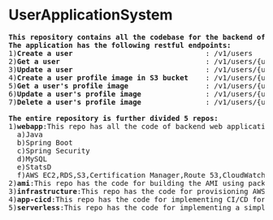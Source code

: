 # UserApplicationSystem
<pre>
<b>This repository contains all the codebase for the backend of UserApplicationSystem.</b>
<b>The application has the following restful endpoints:</b>
1)<b>Create a user</b>                               : /v1/users
2)<b>Get a user</b>                                  : /v1/users/{username}
3)<b>Update a user</b>                               : /v1/users/{usernmae}
4)<b>Create a user profile image in S3 bucket</b>    : /v1/users/{username}/{imagename}
5)<b>Get a user's profile image</b>                  : /v1/users/{username}/{imagename}
6)<b>Update a user's profile image</b>               : /v1/users/{username}/{imagename}
7)<b>Delete a user's profile image</b>               : /v1/users/{username}/{imagename}

<b>The entire repository is further divided 5 repos:</b>
1)<b>webapp</b>:This repo has all the code of backend web application and is developed using:
  a)Java
  b)Spring Boot
  c)Spring Security
  d)MySQL
  e)StatsD
  f)AWS EC2,RDS,S3,Certification Manager,Route 53,CloudWatch,KMS
2)<b>ami</b>:This repo has the code for building the AMI using packer and to automate the entire application I used Github actions.
3)<b>infrastructure</b>:This repo has the code for provisioning AWS resources using Terraform.
4)<b>app-cicd</b>:This repo has the code for implementing CI/CD for the webapplication and the final application is deployed in the AWS EC2 instance.
5)<b>serverless</b>:This repo has the code for implementing a simple email feature which gets triggered whenever a new user is created and the user get's a mail for verfication.The application is developed using JavaScript,AWS SNS,SES,DynamoDB.
</pre>
